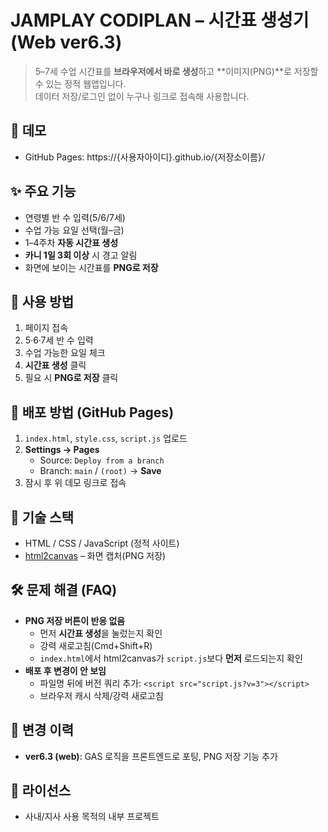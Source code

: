 # JAMPLAY CODIPLAN – 시간표 생성기 (Web ver6.3)

> 5–7세 수업 시간표를 **브라우저에서 바로 생성**하고 **이미지(PNG)**로 저장할 수 있는 정적 웹앱입니다.  
> 데이터 저장/로그인 없이 누구나 링크로 접속해 사용합니다.

## 🔗 데모
- GitHub Pages: https://{사용자아이디}.github.io/{저장소이름}/

## ✨ 주요 기능
- 연령별 반 수 입력(5/6/7세)
- 수업 가능 요일 선택(월–금)
- 1–4주차 **자동 시간표 생성**
- **카니 1일 3회 이상** 시 경고 알림
- 화면에 보이는 시간표를 **PNG로 저장**

## 🧭 사용 방법
1. 페이지 접속  
2. 5·6·7세 반 수 입력  
3. 수업 가능한 요일 체크  
4. **시간표 생성** 클릭  
5. 필요 시 **PNG로 저장** 클릭

## 🚀 배포 방법 (GitHub Pages)
1. `index.html`, `style.css`, `script.js` 업로드
2. **Settings → Pages**  
   - Source: `Deploy from a branch`  
   - Branch: `main` / `(root)` → **Save**
3. 잠시 후 위 데모 링크로 접속

## 🧩 기술 스택
- HTML / CSS / JavaScript (정적 사이트)
- [html2canvas](https://html2canvas.hertzen.com/) – 화면 캡처(PNG 저장)

## 🛠 문제 해결 (FAQ)
- **PNG 저장 버튼이 반응 없음**  
  - 먼저 **시간표 생성**을 눌렀는지 확인  
  - 강력 새로고침(Cmd+Shift+R)  
  - `index.html`에서 html2canvas가 `script.js`보다 **먼저** 로드되는지 확인
- **배포 후 변경이 안 보임**  
  - 파일명 뒤에 버전 쿼리 추가: `<script src="script.js?v=3"></script>`  
  - 브라우저 캐시 삭제/강력 새로고침

## 📌 변경 이력
- **ver6.3 (web)**: GAS 로직을 프론트엔드로 포팅, PNG 저장 기능 추가

## 📄 라이선스
- 사내/지사 사용 목적의 내부 프로젝트
